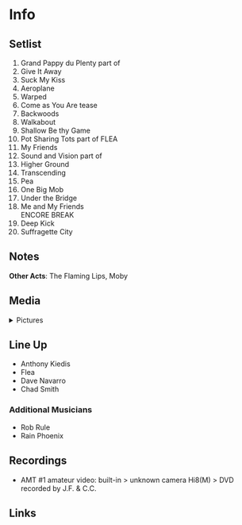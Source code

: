 # Info

## Setlist

1. Grand Pappy du Plenty part of
2. Give It Away
3. Suck My Kiss
4. Aeroplane
5. Warped
6. Come as You Are tease
7. Backwoods
8. Walkabout
9. Shallow Be thy Game
10. Pot Sharing Tots part of FLEA
11. My Friends
12. Sound and Vision part of
13. Higher Ground
14. Transcending
15. Pea
16. One Big Mob
17. Under the Bridge
18. Me and My Friends
<br>ENCORE BREAK
19. Deep Kick
20. Suffragette City

## Notes

**Other Acts**: The Flaming Lips, Moby

## Media 

<details>
  <summary>Pictures</summary>
  <!--<img alt="Setlist" title="Setlist" src="_.jpg" height="200" />-->
</details>

## Line Up

* Anthony Kiedis
* Flea
* Dave Navarro
* Chad Smith

### Additional Musicians

* Rob Rule  
* Rain Phoenix

## Recordings

* AMT #1 amateur video: built-in > unknown camera Hi8(M) > DVD recorded by J.F. & C.C.

## Links

